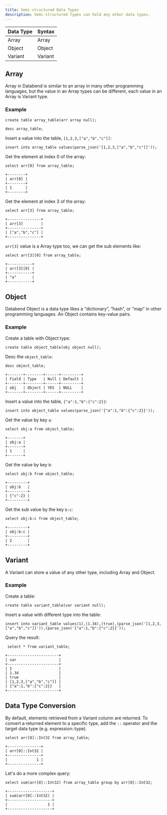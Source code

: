 ```yaml
---
title: Semi-structured Data Types
description: Semi-structured Types can hold any other data types.
---
```


| Data Type | Syntax   |
| ----------| -------- |
| Array     | Array
| Object    | Object
| Variant   | Variant


## Array

Array in Databend is similar to an array in many other programming languages, but the value in an Array types can be different, each value in an Array is Variant type.

### Example

```text title='mysql>'
create table array_table(arr array null);
```

```text title='mysql>'
desc array_table;
```

Insert a value into the table, `[1,2,3,["a","b","c"]]`:
```text title='mysql>'
insert into array_table values(parse_json('[1,2,3,["a","b","c"]]'));
```

Get the element at index 0 of the array:
```text title='mysql>'
select arr[0] from array_table;
```
```
+--------+
| arr[0] |
+--------+
| 1      |
+--------+
```

Get the element at index 3 of the array:
```text title='mysql>'
select arr[3] from array_table;
```

```text
+---------------+
| arr[3]        |
+---------------+
| ["a","b","c"] |
+---------------+
```

`arr[3]` value is a Array type too, we can get the sub elements like:
```text title='mysql>'
select arr[3][0] from array_table;
```

```text
+-----------+
| arr[3][0] |
+-----------+
| "a"       |
+-----------+
```

## Object

Databend Object is a data type likes a "dictionary”, “hash”, or “map” in other programming languages.
An Object contains key-value pairs.

### Example

Create a table with Object type:
```text title='mysql>'
create table object_table(obj object null);
```

Desc the `object_table`:
```text
desc object_table;
```
```text
+-------+--------+------+---------+
| Field | Type   | Null | Default |
+-------+--------+------+---------+
| obj   | Object | YES  | NULL    |
+-------+--------+------+---------+
```

Insert a value into the table, `{"a":1,"b":{"c":2}}`:
```text title='mysql>'
insert into object_table values(parse_json('{"a":1,"b":{"c":2}}'));
```

Get the value by key `a`:
```text title='mysql>'
select obj:a from object_table;
```

```text
+-------+
| obj:a |
+-------+
| 1     |
+-------+
```

Get the value by key `b`:

```text title='mysql>'
select obj:b from object_table;
```

```text
+---------+
| obj:b   |
+---------+
| {"c":2} |
+---------+
```

Get the sub value by the key `b:c`:
```text title='mysql>'
select obj:b:c from object_table;
```

```text
+---------+
| obj:b:c |
+---------+
| 2       |
+---------+
```
## Variant

A Variant can store a value of any other type, including Array and Object.

### Example

Create a table:
```text title='mysql>'
create table variant_table(var variant null);
```

Insert a value with different type into the table:
```text title='mysql>'
insert into variant_table values(1),(1.34),(true),(parse_json('[1,2,3,["a","b","c"]]')),(parse_json('{"a":1,"b":{"c":2}}'));
```

Query the result:
```text title='mysql>'
 select * from variant_table;
 ```
```text
+-----------------------+
| var                   |
+-----------------------+
| 1                     |
| 1.34                  |
| true                  |
| [1,2,3,["a","b","c"]] |
| {"a":1,"b":{"c":2}}   |
+-----------------------+
```

## Data Type Conversion

By default, elements retrieved from a Variant column are returned. To convert a returned element to a specific type, add the `::` operator and the target data type (e.g. expression::type).

```text
select arr[0]::Int32 from array_table;
```

```text
+---------------+
| arr[0]::Int32 |
+---------------+
|             1 |
+---------------+
```

Let's do a more complex query:
```text
select sum(arr[0]::Int32) from array_table group by arr[0]::Int32;
```

```text
+--------------------+
| sum(arr[0]::Int32) |
+--------------------+
|                  1 |
+--------------------+
```
